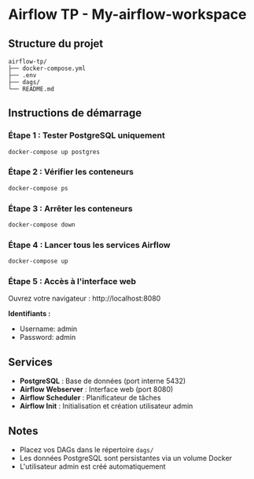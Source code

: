 # Airflow TP - My-airflow-workspace

## Structure du projet
```
airflow-tp/
├── docker-compose.yml
├── .env
├── dags/
└── README.md
```

## Instructions de démarrage

### Étape 1 : Tester PostgreSQL uniquement
```bash
docker-compose up postgres
```

### Étape 2 : Vérifier les conteneurs
```bash
docker-compose ps
```

### Étape 3 : Arrêter les conteneurs
```bash
docker-compose down
```

### Étape 4 : Lancer tous les services Airflow
```bash
docker-compose up
```

### Étape 5 : Accès à l'interface web
Ouvrez votre navigateur : http://localhost:8080

**Identifiants :**
- Username: admin
- Password: admin

## Services
- **PostgreSQL** : Base de données (port interne 5432)
- **Airflow Webserver** : Interface web (port 8080)
- **Airflow Scheduler** : Planificateur de tâches
- **Airflow Init** : Initialisation et création utilisateur admin

## Notes
- Placez vos DAGs dans le répertoire `dags/`
- Les données PostgreSQL sont persistantes via un volume Docker
- L'utilisateur admin est créé automatiquement

